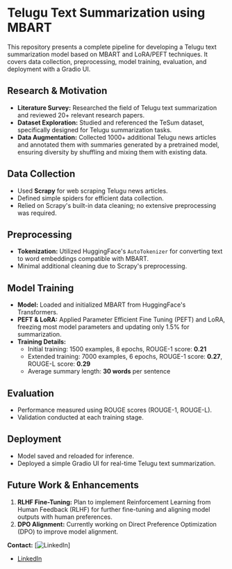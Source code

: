 # Telugu Text Summarization using MBART

This repository presents a complete pipeline for developing a Telugu text summarization model based on MBART and LoRA/PEFT techniques. It covers data collection, preprocessing, model training, evaluation, and deployment with a Gradio UI.

## Research & Motivation

- **Literature Survey:** Researched the field of Telugu text summarization and reviewed 20+ relevant research papers.
- **Dataset Exploration:** Studied and referenced the TeSum dataset, specifically designed for Telugu summarization tasks.
- **Data Augmentation:** Collected 1000+ additional Telugu news articles and annotated them with summaries generated by a pretrained model, ensuring diversity by shuffling and mixing them with existing data.

## Data Collection

- Used **Scrapy** for web scraping Telugu news articles.
- Defined simple spiders for efficient data collection.
- Relied on Scrapy's built-in data cleaning; no extensive preprocessing was required.

## Preprocessing

- **Tokenization:** Utilized HuggingFace's `AutoTokenizer` for converting text to word embeddings compatible with MBART.
- Minimal additional cleaning due to Scrapy's preprocessing.

## Model Training

- **Model:** Loaded and initialized MBART from HuggingFace's Transformers.
- **PEFT & LoRA:** Applied Parameter Efficient Fine Tuning (PEFT) and LoRA, freezing most model parameters and updating only 1.5% for summarization.
- **Training Details:**
  - Initial training: 1500 examples, 8 epochs, ROUGE-1 score: **0.21**
  - Extended training: 7000 examples, 6 epochs, ROUGE-1 score: **0.27**, ROUGE-L score: **0.29**
  - Average summary length: **30 words** per sentence

## Evaluation

- Performance measured using ROUGE scores (ROUGE-1, ROUGE-L).
- Validation conducted at each training stage.

## Deployment

- Model saved and reloaded for inference.
- Deployed a simple Gradio UI for real-time Telugu text summarization.

## Future Work & Enhancements

1. **RLHF Fine-Tuning:** Plan to implement Reinforcement Learning from Human Feedback (RLHF) for further fine-tuning and aligning model outputs with human preferences.
2. **DPO Alignment:** Currently working on Direct Preference Optimization (DPO) to improve model alignment.



**Contact:** [![LinkedIn](https://img.shields.io/badge/LinkedIn-Profile-blue)]
- [LinkedIn](www.linkedin.com/in/sasi-kiran18)
